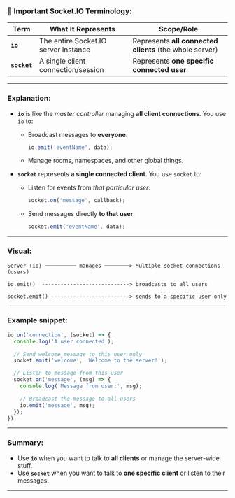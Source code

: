 
### 🔑 Important Socket.IO Terminology:

| Term         | What It Represents                   | Scope/Role                                              |
| ------------ | ------------------------------------ | ------------------------------------------------------- |
| **`io`**     | The entire Socket.IO server instance | Represents **all connected clients** (the whole server) |
| **`socket`** | A single client connection/session   | Represents **one specific connected user**              |

---

### Explanation:

* **`io`** is like the *master controller* managing **all client connections**.
  You use `io` to:

  * Broadcast messages to **everyone**:

    ```js
    io.emit('eventName', data);
    ```
  * Manage rooms, namespaces, and other global things.

* **`socket`** represents **a single connected client**.
  You use `socket` to:

  * Listen for events from *that particular user*:

    ```js
    socket.on('message', callback);
    ```
  * Send messages directly **to that user**:

    ```js
    socket.emit('eventName', data);
    ```

---

### Visual:

```
Server (io) ────────── manages ────────> Multiple socket connections (users)

io.emit()  ----------------------------> broadcasts to all users

socket.emit() -------------------------> sends to a specific user only
```

---

### Example snippet:

```js
io.on('connection', (socket) => {
  console.log('A user connected');

  // Send welcome message to this user only
  socket.emit('welcome', 'Welcome to the server!');

  // Listen to message from this user
  socket.on('message', (msg) => {
    console.log('Message from user:', msg);

    // Broadcast the message to all users
    io.emit('message', msg);
  });
});
```

---

### Summary:

* Use **`io`** when you want to talk to **all clients** or manage the server-wide stuff.
* Use **`socket`** when you want to talk to **one specific client** or listen to their messages.

---